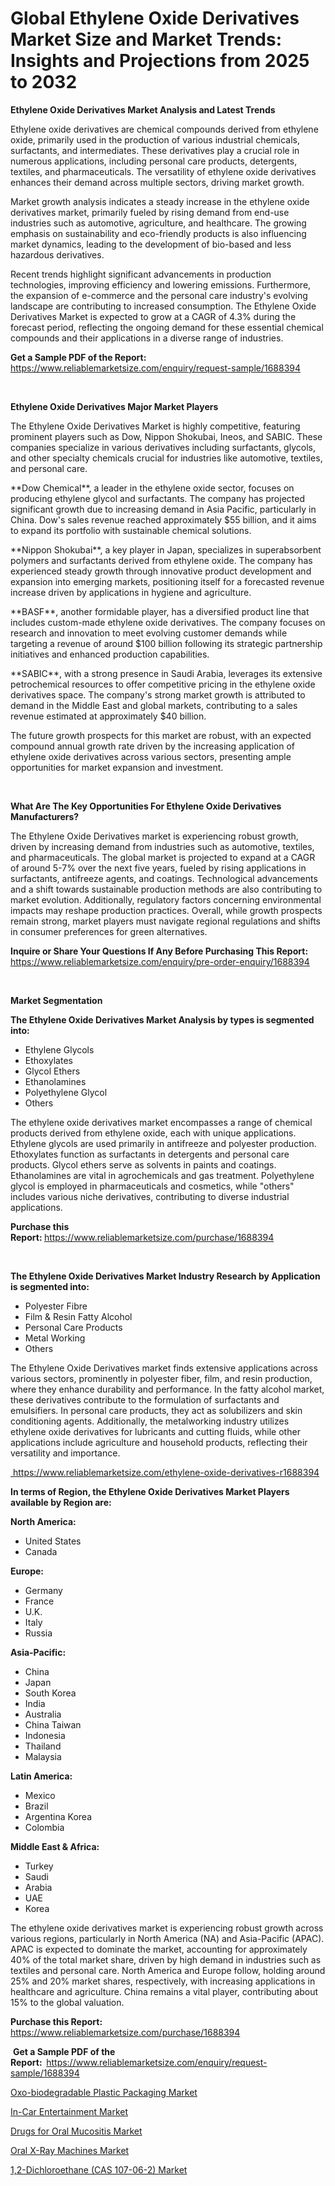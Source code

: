 <p><h1>Global Ethylene Oxide Derivatives Market Size and Market Trends: Insights and Projections from 2025 to 2032</h1></p><p><strong>Ethylene Oxide Derivatives Market Analysis and Latest Trends</strong></p>
<p><p>Ethylene oxide derivatives are chemical compounds derived from ethylene oxide, primarily used in the production of various industrial chemicals, surfactants, and intermediates. These derivatives play a crucial role in numerous applications, including personal care products, detergents, textiles, and pharmaceuticals. The versatility of ethylene oxide derivatives enhances their demand across multiple sectors, driving market growth.</p><p>Market growth analysis indicates a steady increase in the ethylene oxide derivatives market, primarily fueled by rising demand from end-use industries such as automotive, agriculture, and healthcare. The growing emphasis on sustainability and eco-friendly products is also influencing market dynamics, leading to the development of bio-based and less hazardous derivatives. </p><p>Recent trends highlight significant advancements in production technologies, improving efficiency and lowering emissions. Furthermore, the expansion of e-commerce and the personal care industry's evolving landscape are contributing to increased consumption. The Ethylene Oxide Derivatives Market is expected to grow at a CAGR of 4.3% during the forecast period, reflecting the ongoing demand for these essential chemical compounds and their applications in a diverse range of industries.</p></p>
<p><strong>Get a Sample PDF of the Report:&nbsp;</strong> <a href="https://www.reliablemarketsize.com/enquiry/request-sample/1688394?utm_campaign=1833&utm_medium=2&utm_source=Github&utm_content=ia&utm_term=06012025&utm_id=ethylene-oxide-derivatives">https://www.reliablemarketsize.com/enquiry/request-sample/1688394</a></p>
<p>&nbsp;</p>
<p><strong>Ethylene Oxide Derivatives Major Market Players</strong></p>
<p><p>The Ethylene Oxide Derivatives Market is highly competitive, featuring prominent players such as Dow, Nippon Shokubai, Ineos, and SABIC. These companies specialize in various derivatives including surfactants, glycols, and other specialty chemicals crucial for industries like automotive, textiles, and personal care.</p><p>**Dow Chemical**, a leader in the ethylene oxide sector, focuses on producing ethylene glycol and surfactants. The company has projected significant growth due to increasing demand in Asia Pacific, particularly in China. Dow's sales revenue reached approximately $55 billion, and it aims to expand its portfolio with sustainable chemical solutions.</p><p>**Nippon Shokubai**, a key player in Japan, specializes in superabsorbent polymers and surfactants derived from ethylene oxide. The company has experienced steady growth through innovative product development and expansion into emerging markets, positioning itself for a forecasted revenue increase driven by applications in hygiene and agriculture.</p><p>**BASF**, another formidable player, has a diversified product line that includes custom-made ethylene oxide derivatives. The company focuses on research and innovation to meet evolving customer demands while targeting a revenue of around $100 billion following its strategic partnership initiatives and enhanced production capabilities.</p><p>**SABIC**, with a strong presence in Saudi Arabia, leverages its extensive petrochemical resources to offer competitive pricing in the ethylene oxide derivatives space. The company's strong market growth is attributed to demand in the Middle East and global markets, contributing to a sales revenue estimated at approximately $40 billion.</p><p>The future growth prospects for this market are robust, with an expected compound annual growth rate driven by the increasing application of ethylene oxide derivatives across various sectors, presenting ample opportunities for market expansion and investment.</p></p>
<p>&nbsp;</p>
<p><strong>What Are The Key Opportunities For Ethylene Oxide Derivatives Manufacturers?</strong></p>
<p><p>The Ethylene Oxide Derivatives market is experiencing robust growth, driven by increasing demand from industries such as automotive, textiles, and pharmaceuticals. The global market is projected to expand at a CAGR of around 5-7% over the next five years, fueled by rising applications in surfactants, antifreeze agents, and coatings. Technological advancements and a shift towards sustainable production methods are also contributing to market evolution. Additionally, regulatory factors concerning environmental impacts may reshape production practices. Overall, while growth prospects remain strong, market players must navigate regional regulations and shifts in consumer preferences for green alternatives.</p></p>
<p><strong>Inquire or Share Your Questions If Any Before Purchasing This Report:</strong> <a href="https://www.reliablemarketsize.com/enquiry/pre-order-enquiry/1688394?utm_campaign=1833&utm_medium=2&utm_source=Github&utm_content=ia&utm_term=06012025&utm_id=ethylene-oxide-derivatives">https://www.reliablemarketsize.com/enquiry/pre-order-enquiry/1688394</a></p>
<p>&nbsp;</p>
<p><strong>Market Segmentation</strong></p>
<p><strong>The Ethylene Oxide Derivatives Market Analysis by types is segmented into:</strong></p>
<p><ul><li>Ethylene Glycols</li><li>Ethoxylates</li><li>Glycol Ethers</li><li>Ethanolamines</li><li>Polyethylene Glycol</li><li>Others</li></ul></p>
<p><p>The ethylene oxide derivatives market encompasses a range of chemical products derived from ethylene oxide, each with unique applications. Ethylene glycols are used primarily in antifreeze and polyester production. Ethoxylates function as surfactants in detergents and personal care products. Glycol ethers serve as solvents in paints and coatings. Ethanolamines are vital in agrochemicals and gas treatment. Polyethylene glycol is employed in pharmaceuticals and cosmetics, while "others" includes various niche derivatives, contributing to diverse industrial applications.</p></p>
<p><strong>Purchase this Report:&nbsp;</strong><a href="https://www.reliablemarketsize.com/purchase/1688394?utm_campaign=1833&utm_medium=2&utm_source=Github&utm_content=ia&utm_term=06012025&utm_id=ethylene-oxide-derivatives">https://www.reliablemarketsize.com/purchase/1688394</a></p>
<p>&nbsp;</p>
<p><strong>The Ethylene Oxide Derivatives Market Industry Research by Application is segmented into:</strong></p>
<p><ul><li>Polyester Fibre</li><li>Film & Resin Fatty Alcohol</li><li>Personal Care Products</li><li>Metal Working</li><li>Others</li></ul></p>
<p><p>The Ethylene Oxide Derivatives market finds extensive applications across various sectors, prominently in polyester fiber, film, and resin production, where they enhance durability and performance. In the fatty alcohol market, these derivatives contribute to the formulation of surfactants and emulsifiers. In personal care products, they act as solubilizers and skin conditioning agents. Additionally, the metalworking industry utilizes ethylene oxide derivatives for lubricants and cutting fluids, while other applications include agriculture and household products, reflecting their versatility and importance.</p></p>
<p><a href="https://www.reliablemarketsize.com/ethylene-oxide-derivatives-r1688394?utm_campaign=1833&utm_medium=2&utm_source=Github&utm_content=ia&utm_term=06012025&utm_id=ethylene-oxide-derivatives">&nbsp;https://www.reliablemarketsize.com/ethylene-oxide-derivatives-r1688394</a></p>
<p><strong>In terms of Region, the Ethylene Oxide Derivatives Market Players available by Region are:</strong></p>
<p>
    <p> <strong> North America: </strong>
        <ul>
            <li>United States</li>
            <li>Canada</li>
        </ul>
        </p> 
    <p> <strong> Europe: </strong>
        <ul>
            <li>Germany</li>
            <li>France</li>
            <li>U.K.</li>
            <li>Italy</li>
            <li>Russia</li>
        </ul>
        </p> 
    <p> <strong> Asia-Pacific: </strong>
        <ul>
            <li>China</li>
            <li>Japan</li>
            <li>South Korea</li>
            <li>India</li>
            <li>Australia</li>
            <li>China Taiwan</li>
            <li>Indonesia</li>
            <li>Thailand</li>
            <li>Malaysia</li>
        </ul>
        </p> 
    <p> <strong> Latin America: </strong>
        <ul>
            <li>Mexico</li>
            <li>Brazil</li>
            <li>Argentina Korea</li>
            <li>Colombia</li>
        </ul>
        </p> 
    <p> <strong> Middle East & Africa: </strong>
        <ul>
            <li>Turkey</li>
            <li>Saudi</li>
            <li>Arabia</li>
            <li>UAE</li>
            <li>Korea</li>
        </ul>
    </p>
    </p>
<p><p>The ethylene oxide derivatives market is experiencing robust growth across various regions, particularly in North America (NA) and Asia-Pacific (APAC). APAC is expected to dominate the market, accounting for approximately 40% of the total market share, driven by high demand in industries such as textiles and personal care. North America and Europe follow, holding around 25% and 20% market shares, respectively, with increasing applications in healthcare and agriculture. China remains a vital player, contributing about 15% to the global valuation.</p></p>
<p><strong>Purchase this Report: </strong><a href="https://www.reliablemarketsize.com/purchase/1688394?utm_campaign=1833&utm_medium=2&utm_source=Github&utm_content=ia&utm_term=06012025&utm_id=ethylene-oxide-derivatives">https://www.reliablemarketsize.com/purchase/1688394</a></p>
<p>&nbsp;<strong>Get a Sample PDF of the Report:&nbsp;&nbsp;</strong><a href="https://www.reliablemarketsize.com/enquiry/request-sample/1688394?utm_campaign=1833&utm_medium=2&utm_source=Github&utm_content=ia&utm_term=06012025&utm_id=ethylene-oxide-derivatives">https://www.reliablemarketsize.com/enquiry/request-sample/1688394</a></p>
<p><strong></strong></p>
<p><p><a href="https://www.linkedin.com/pulse/exploring-oxo-biodegradable-plastic-packaging-market-dynamics-2fbce?utm_campaign=1833&utm_medium=2&utm_source=Github&utm_content=ia&utm_term=06012025&utm_id=ethylene-oxide-derivatives">Oxo-biodegradable Plastic Packaging Market</a></p><p><a href="https://www.linkedin.com/pulse/in-car-entertainment-market-size-demand-supply-situation-share-bzfze?utm_campaign=1833&utm_medium=2&utm_source=Github&utm_content=ia&utm_term=06012025&utm_id=ethylene-oxide-derivatives">In-Car Entertainment Market</a></p><p><a href="https://www.linkedin.com/pulse/drugs-oral-mucositis-industry-research-report-future-market-zhoyc?utm_campaign=1833&utm_medium=2&utm_source=Github&utm_content=ia&utm_term=06012025&utm_id=ethylene-oxide-derivatives">Drugs for Oral Mucositis Market</a></p><p><a href="https://www.linkedin.com/pulse/future-oral-x-ray-machines-market-whats-propelling-76-cagr-2032-jmnre?utm_campaign=1833&utm_medium=2&utm_source=Github&utm_content=ia&utm_term=06012025&utm_id=ethylene-oxide-derivatives">Oral X-Ray Machines Market</a></p><p><a href="https://github.com/FassouRP/Market-Research-Report-List-6/blob/main/12-dichloroethane-cas-107-06-2-market.md?utm_campaign=1833&utm_medium=2&utm_source=Github&utm_content=ia&utm_term=06012025&utm_id=ethylene-oxide-derivatives">1,2-Dichloroethane (CAS 107-06-2) Market</a></p></p>